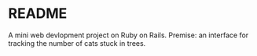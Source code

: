 # README

A mini web devlopment project on Ruby on Rails.
Premise: an interface for tracking the number of cats stuck in trees.
